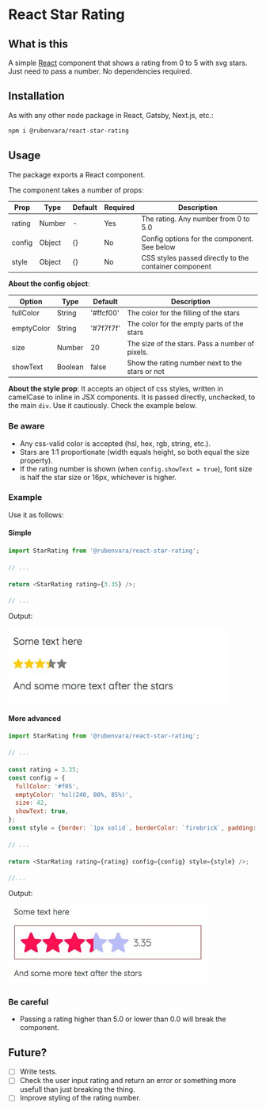 # React Star Rating

## What is this

A simple [React](https://reactjs.com/) component that shows a rating from 0 to 5 with svg stars. Just need to pass a number. No dependencies required.

## Installation

As with any other node package in React, Gatsby, Next.js, etc.:

```bash
npm i @rubenvara/react-star-rating
```

## Usage

The package exports a React component.

The component takes a number of props:

| Prop   | Type   | Default | Required | Description                                           |
| ------ | ------ | ------- | -------- | ----------------------------------------------------- |
| rating | Number | -       | Yes      | The rating. Any number from 0 to 5.0                  |
| config | Object | {}      | No       | Config options for the component. See below           |
| style  | Object | {}      | No       | CSS styles passed directly to the container component |

**About the config object**:

| Option     | Type    | Default   | Description                                     |
| ---------- | ------- | --------- | ----------------------------------------------- |
| fullColor  | String  | '#ffcf00' | The color for the filling of the stars          |
| emptyColor | String  | '#7f7f7f' | The color for the empty parts of the stars      |
| size       | Number  | 20        | The size of the stars. Pass a number of pixels. |
| showText   | Boolean | false     | Show the rating number next to the stars or not |

**About the style prop**: It accepts an object of css styles, written in camelCase to inline in JSX components. It is passed directly, unchecked, to the main `div`. Use it cautiously. Check the example below.

### Be aware

- Any css-valid color is accepted (hsl, hex, rgb, string, etc.).
- Stars are 1:1 proportionate (width equals height, so both equal the size property).
- If the rating number is shown (when `config.showText = true`), font size is half the star size or 16px, whichever is higher.

### Example

Use it as follows:

#### Simple

```js
import StarRating from '@rubenvara/react-star-rating';

// ...

return <StarRating rating={3.35} />;

// ...
```

Output:

![Simple example of React Star Rating](./docs/example-simple.jpg)

#### More advanced

```js
import StarRating from '@rubenvara/react-star-rating';

// ...

const rating = 3.35;
const config = {
  fullColor: '#f05',
  emptyColor: 'hsl(240, 80%, 85%)',
  size: 42,
  showText: true,
};
const style = {border: `1px solid`, borderColor: `firebrick`, padding: 12};

// ...

return <StarRating rating={rating} config={config} style={style} />;

//...
```

Output:

![Advanced example of React Star Rating](./docs/example-advanced.jpg)

### Be careful

- Passing a rating higher than 5.0 or lower than 0.0 will break the component.

## Future?

- [ ] Write tests.
- [ ] Check the user input rating and return an error or something more usefull than just breaking the thing.
- [ ] Improve styling of the rating number.
